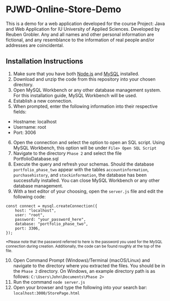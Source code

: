 # PJWD-Online-Store-Demo
This is a demo for a web application developed for the course Project: Java and Web Application for IU University of Applied Sciences. Developed by Reuben Grobler. Any and all names and other personal information are fictional, and any resemblance to the information of real people and/or addresses are coincidental.


## Installation Instructions
1. Make sure that you have both [Node.js](https://nodejs.org/en/download) and [MySQL](https://dev.mysql.com/downloads/installer/) installed. 
2. Download and unzip the code from this repository into your chosen directory.
3. Open MySQL Workbench or any other database management system. For this installation guide, MySQL Workbench will be used.
4. Establish a new connection.
5. When prompted, enter the following information into their respective fields:
  - Hostname: localhost
  - Username: root
  - Port: 3006
6. Open the connection and select the option to open an SQL script. Using MySQL Workbench, this option will be under `File> Open SQL Script`
7. Navigate to the directory `Phase 2` and select the file PortfolioDatabase.sql
8. Execute the query and refresh your schemas. Should the database `portfolio_phase_two` appear with the tables `accountinformation`, `purchasehistory`, and `stockinformation`, the database has been successfully installed. You can close MySQL Workbench or any other database management.
9. With a text editor of your choosing, open the `server.js` file and edit the following code:
```
const connect = mysql.createConnection({
    host: "localhost",
    user: "root",
    password: "your_password_here",
    database: "portfolio_phase_two",
    port: 3306,
});
```
<sub>*Please note that the password referred to here is the password you used for the MySQL connection during creation. Additionally, the code can be found roughly at the top of the file.</sub>

10. Open Command Prompt (Windows)/Terminal (macOS/Linux) and navigate to the directory where you extracted the files. You should be in the `Phase 2` directory. On Windows, an example directory path is as follows:
`C:\Users\John\Documents\Phase 2>`
11. Run the command `node server.js`
12. Open your browser and type the following into your search bar: `localhost:3000/StorePage.html`
